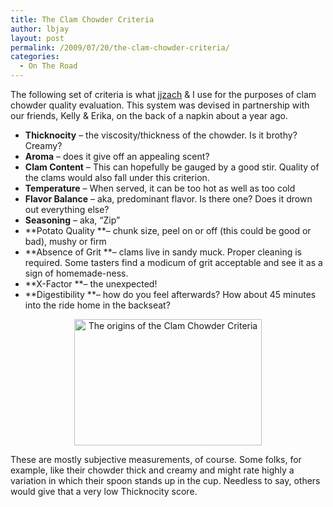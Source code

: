 ```yaml
---
title: The Clam Chowder Criteria
author: lbjay
layout: post
permalink: /2009/07/20/the-clam-chowder-criteria/
categories:
  - On The Road
---
```

<abbr class="unapi-id" title=""><!-- &nbsp; --></abbr> 

The following set of criteria is what [jjzach][1] & I use for the purposes of clam chowder quality evaluation. This system was devised in partnership with our friends, Kelly & Erika, on the back of a napkin about a year ago.

  * **Thicknocity** &#8211; the viscosity/thickness of the chowder. Is it brothy? Creamy?
  * **Aroma** &#8211; does it give off an appealing scent?
  * **Clam Content** &#8211; This can hopefully be gauged by a good stir. Quality of the clams would also fall under this criterion.
  * **Temperature** &#8211; When served, it can be too hot as well as too cold
  * **Flavor Balance** &#8211; aka, predominant flavor. Is there one? Does it drown out everything else?
  * **Seasoning** &#8211; aka, &#8220;Zip&#8221;
  * **Potato Quality **&#8211; chunk size, peel on or off (this could be good or bad), mushy or firm
  * **Absence of Grit **&#8211; clams live in sandy muck. Proper cleaning is required. Some tasters find a modicum of grit acceptable and see it as a sign of homemade-ness.
  * **X-Factor **&#8211; the unexpected!
  * **Digestibility **&#8211; how do you feel afterwards? How about 45 minutes into the ride home in the backseat?

<p style="text-align: center;">
  <a rel="lightbox" href="http://www.f00die.com/static/uploads/2009/07/chowder.jpg"><img class="aligncenter size-medium wp-image-215" title="The origins of the Clam Chowder Criteria" src="http://www.f00die.com/static/uploads/2009/07/chowder-300x202.jpg" alt="The origins of the Clam Chowder Criteria" width="300" height="202" /></a>
</p>

These are mostly subjective measurements, of course. Some folks, for example, like their chowder thick and creamy and might rate highly a variation in which their spoon stands up in the cup. Needless to say, others would give that a very low Thicknocity score.

<div id="_mcePaste" style="overflow: hidden; position: absolute; left: -10000px; top: 0px; width: 1px; height: 1px;">
  <ul>
    <li>
      Potato Quality
    </li>
  </ul>
</div>

 [1]: http://easterkiwi.com
